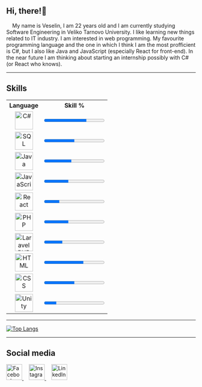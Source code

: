 <h2>Hi, there!👋</h2>
&nbsp;&nbsp;&nbsp;&nbsp;My name is Veselin, I am 22 years old and I am currently studying Software Engineering in Veliko Tarnovo University. I like learning new things related to IT industry. I am interested in web programming. My favourite programming language and the one in which I think I am the most profficient is C#, but I also like Java and JavaScript (especially React for front-end). In the near future I am thinking about starting an internship possibly with C# (or React who knows).
<hr />

<h2>Skills</h1>
<div>
    
</div>
<table>
    <tr>
        <th>Language</th>
        <th>Skill %</th>
    </tr>
    <tr align="center">
        <td>
            <div>
                <img src="https://softuni.bg/Content/images/university/professions/csharp.svg" alt="C#" style=" height: 3em;"></img>
            </div>
        </td>
        <td>
            <progress value="70" max="100">70%</progress>
        </td>
    </tr>
    <tr align="center">
        <td>
            <div>
                <img src="https://cdn-icons-png.flaticon.com/512/603/603201.png" alt="SQL" style=" height: 3em;"></img>
            </div>
        </td>
        <td>
            <progress value="50" max="100">50%</progress>
        </td>
    </tr>
    <tr align="center">
        <td>
            <div>
                <img src="https://brandslogos.com/wp-content/uploads/images/large/java-logo-1.png" alt="Java" style="height: 3em;"></img>
            </div>
        </td>
        <td>
            <progress value="45" max="100">45%</progress>
        </td>
    </tr>
    <tr align="center">
        <td>
            <div>
                <img src="https://upload.wikimedia.org/wikipedia/commons/thumb/9/99/Unofficial_JavaScript_logo_2.svg/1200px-Unofficial_JavaScript_logo_2.svg.png" alt="JavaScript" style=" height: 3em;"></img>
            </div>
        </td>
        <td>
            <progress value="40" max="100">40%</progress>
        </td>
    </tr>
    <tr align="center">
        <td>
            <div>
                <img src="https://upload.wikimedia.org/wikipedia/commons/thumb/a/a7/React-icon.svg/1200px-React-icon.svg.png" alt="React" style=" height: 3em;"></img>
            </div>
        </td>
        <td>
            <progress value="25" max="100">25%</progress>
        </td>
    </tr>
    <tr align="center">
        <td>
            <div>
                <img src="https://www.pngmart.com/files/7/PHP-PNG-File.png" alt="PHP" style=" height: 3em;"></img>
            </div>
        </td>
        <td>
            <progress value="40" max="100">40%</progress>
        </td>
    </tr>
    <tr align="center">
        <td>
            <div>
                <img src="https://upload.wikimedia.org/wikipedia/commons/thumb/9/9a/Laravel.svg/1200px-Laravel.svg.png" alt="Laravel PHP" style=" height: 3em;"></img>
            </div>
        </td>
        <td>
            <progress value="30" max="100">30%</progress>
        </td>
    </tr>
    <tr align="center">
        <td>
            <div>
                <img src="https://camo.githubusercontent.com/acc6cab499f6dea3b6bd246685bedb40fdfa550038b3ac9d94acfcef825998b5/687474703a2f2f7265736f75726365732e7370616365786368696d702e636f6d2f696d616765732f6c6f676f732f48544d4c352e706e67" alt="HTML" style=" height: 3em;"></img>
            </div>
        </td>
        <td>
            <progress value="65" max="100">65%</progress>
        </td>
    </tr>
    <tr align="center">
        <td>
            <div>
                <img src="https://upload.wikimedia.org/wikipedia/commons/thumb/d/d5/CSS3_logo_and_wordmark.svg/1200px-CSS3_logo_and_wordmark.svg.png" alt="CSS" style="height: 3em;"></img>
            </div>
        </td>
        <td>
            <progress value="50" max="100">50%</progress>
        </td>
    </tr>
    <tr align="center">
        <td>
            <div>
                <img src="https://avatars.githubusercontent.com/u/1326761?s=200&v=4" alt="Unity" style="height: 3em;"></img>
            </div>
        </td>
        <td>
            <progress value="20" max="100">20%</progress>
        </td>
    </tr>
</table>

<hr />

[![Top Langs](https://github-readme-stats.vercel.app/api/top-langs/?username=VeselinDenchev)](https://github.com/anuraghazra/github-readme-stats)

<hr />

<h2>Social media</h2>
<div>
    <a href="https://www.facebook.com/VeselinDenchev01/">
        <img src="https://img.icons8.com/color/344/facebook-new.png" alt="Facebook" style="width: 3em;">
    </a>
    <a href="https://www.instagram.com/vesko_01/" style="margin-left: 1em">
        <img src="https://img.icons8.com/color/344/instagram-new--v1.png" alt="Instagram" style="width: 3em;">
    </a>
    <a href="https://www.linkedin.com/in/veselin-denchev-855454243/" style="margin-left: 1em">
        <img src="https://img.icons8.com/color/344/linkedin.png" alt="LinkedIn" style="width: 3em;">
    </a>
</div>

<!--
**VeselinDenchev/VeselinDenchev** is a ✨ _special_ ✨ repository because its `README.md` (this file) appears on your GitHub profile.

Here are some ideas to get you started:

- 🔭 I’m currently working on ...
- 🌱 I’m currently learning ...
- 👯 I’m looking to collaborate on ...
- 🤔 I’m looking for help with ...
- 💬 Ask me about ...
- 📫 How to reach me: ...
- 😄 Pronouns: ...
- ⚡ Fun fact: ...
-->

